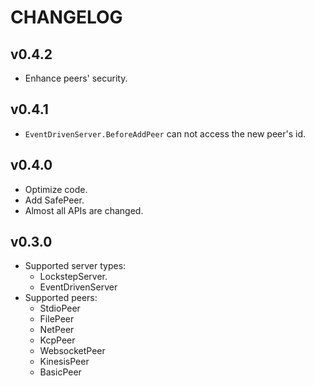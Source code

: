# CHANGELOG

## v0.4.2

- Enhance peers' security.

## v0.4.1

- `EventDrivenServer.BeforeAddPeer` can not access the new peer's id.

## v0.4.0

- Optimize code.
- Add SafePeer.
- Almost all APIs are changed.

## v0.3.0

- Supported server types:
  - LockstepServer.
  - EventDrivenServer
- Supported peers:
  - StdioPeer
  - FilePeer
  - NetPeer
  - KcpPeer
  - WebsocketPeer
  - KinesisPeer
  - BasicPeer
